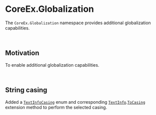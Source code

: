 ﻿# CoreEx.Globalization

The `CoreEx.Globalization` namespace provides additional globalization capabilities.

<br/>

## Motivation

To enable additional globalization capabilities.

<br/>

## String casing

Added a [`TextInfoCasing`](./TextInfoCasing.cs) enum and corresponding [`TextInfo`](https://learn.microsoft.com/en-us/dotnet/api/system.globalization.textinfo).[`ToCasing`](./TextInfoExtensions.cs) extension method to perform the selected casing.


